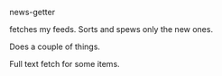 news-getter 

fetches my feeds. Sorts and spews only the new ones.

Does a couple of things.

Full text fetch for some items.
